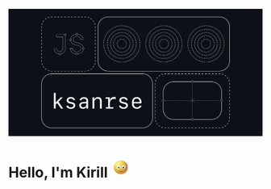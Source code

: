 ![ksanrse](https://github.com/ksanrse/ksanrse/blob/main/images/ksanrse.png)

# Hello, I'm Kirill <img src="https://github.com/ksanrse/ksanrse/blob/main/images/emoji.gif" height="40px">

<!--
**ksanrse/ksanrse** is a ✨ _special_ ✨ repository because its `README.md` (this file) appears on your GitHub profile.

Here are some ideas to get you started:

- 🔭 I’m currently working on ...
- 🌱 I’m currently learning ...
- 👯 I’m looking to collaborate on ...
- 🤔 I’m looking for help with ...
- 💬 Ask me about ...
- 📫 How to reach me: ...
- 😄 Pronouns: ...
- ⚡ Fun fact: ...
-->
